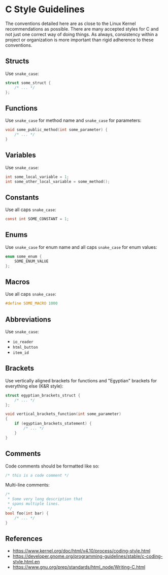 # C Style Guidelines
The conventions detailed here are as close to the Linux Kernel recommendations as possible. There are many accepted styles for C and not just one correct way of doing things. As always, consistency within a project or organization is more important than rigid adherence to these conventions.

## Structs
Use `snake_case`:
```c
struct some_struct {
    /* ... */
};
```

## Functions
Use `snake_case` for method name and `snake_case` for parameters:
```c
void some_public_method(int some_parameter) {
    /* ... */
}
```

## Variables
Use `snake_case`:
```c
int some_local_variable = 1;
int some_other_local_variable = some_method();
```

## Constants
Use all caps `snake_case`:
```c
const int SOME_CONSTANT = 1;
```

## Enums
Use `snake_case` for enum name and all caps `snake_case` for enum values:
```c
enum some_enum {
	SOME_ENUM_VALUE
};
```

## Macros
Use all caps `snake_case`:
```c
#define SOME_MACRO 1000
```

## Abbreviations
Use `snake_case`:
- `io_reader`
- `html_button`
- `item_id`

## Brackets
Use vertically aligned brackets for functions and "Egyptian" brackets for everything else (K&R style):
```c
struct egyptian_brackets_struct {
    /* ... */
};

void vertical_brackets_function(int some_parameter)
{
    if (egyptian_brackets_statement) {
        /* ... */
    }
}
```

## Comments
Code comments should be formatted like so:
```c
/* this is a code comment */
```

Multi-line comments:
```c
/*
 * Some very long description that
 * spans multiple lines.
 */
bool foo(int bar) {
    /* ... */
}
```

## References
- https://www.kernel.org/doc/html/v4.10/process/coding-style.html
- https://developer.gnome.org/programming-guidelines/stable/c-coding-style.html.en
- https://www.gnu.org/prep/standards/html_node/Writing-C.html